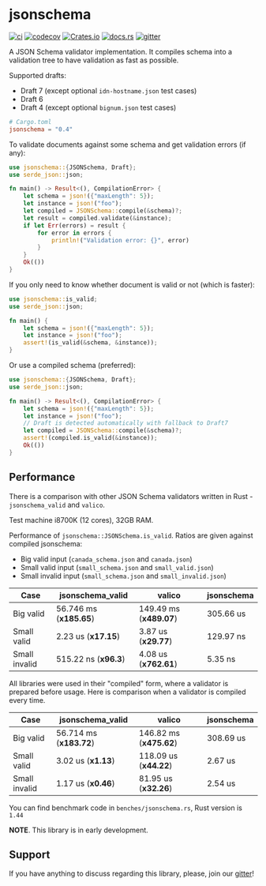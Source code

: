 # jsonschema

[![ci](https://github.com/Stranger6667/jsonschema-rs/workflows/ci/badge.svg)](https://github.com/Stranger6667/jsonschema-rs/actions)
[![codecov](https://codecov.io/gh/Stranger6667/jsonschema-rs/branch/master/graph/badge.svg)](https://codecov.io/gh/Stranger6667/jsonschema-rs)
[![Crates.io](https://img.shields.io/crates/v/jsonschema.svg)](https://crates.io/crates/jsonschema)
[![docs.rs](https://docs.rs/jsonschema/badge.svg?version=0.4.2)](https://docs.rs/jsonschema/0.4.2/jsonschema/)
[![gitter](https://img.shields.io/gitter/room/Stranger6667/jsonschema-rs.svg)](https://gitter.im/Stranger6667/jsonschema-rs)

A JSON Schema validator implementation. It compiles schema into a validation tree to have validation as fast as possible.

Supported drafts:

- Draft 7 (except optional `idn-hostname.json` test cases)
- Draft 6
- Draft 4 (except optional `bignum.json` test cases)

```toml
# Cargo.toml
jsonschema = "0.4"
```

To validate documents against some schema and get validation errors (if any):

```rust
use jsonschema::{JSONSchema, Draft};
use serde_json::json;

fn main() -> Result<(), CompilationError> {
    let schema = json!({"maxLength": 5});
    let instance = json!("foo");
    let compiled = JSONSchema::compile(&schema)?;
    let result = compiled.validate(&instance);
    if let Err(errors) = result {
        for error in errors {
            println!("Validation error: {}", error)
        }
    }
    Ok(())
}
```

If you only need to know whether document is valid or not (which is faster):

```rust
use jsonschema::is_valid;
use serde_json::json;

fn main() {
    let schema = json!({"maxLength": 5});
    let instance = json!("foo");
    assert!(is_valid(&schema, &instance));
}
```

Or use a compiled schema (preferred):

```rust
use jsonschema::{JSONSchema, Draft};
use serde_json::json;

fn main() -> Result<(), CompilationError> {
    let schema = json!({"maxLength": 5});
    let instance = json!("foo");
    // Draft is detected automatically with fallback to Draft7
    let compiled = JSONSchema::compile(&schema)?;
    assert!(compiled.is_valid(&instance));
    Ok(())
}
```

## Performance

There is a comparison with other JSON Schema validators written in Rust - `jsonschema_valid` and `valico`.

Test machine i8700K (12 cores), 32GB RAM.

Performance of `jsonschema::JSONSchema.is_valid`. Ratios are given against compiled jsonschema:

- Big valid input (`canada_schema.json` and `canada.json`)
- Small valid input (`small_schema.json` and `small_valid.json`)
- Small invalid input (`small_schema.json` and `small_invalid.json`)

| Case          | jsonschema_valid        | valico                  | jsonschema   |
| ------------- | ----------------------- | ----------------------- | ------------ |
| Big valid     | 56.746 ms (**x185.65**) | 149.49 ms (**x489.07**) | 305.66 us    |
| Small valid   | 2.23 us   (**x17.15**)  | 3.87 us   (**x29.77**)  | 129.97 ns    |
| Small invalid | 515.22 ns (**x96.3**)   | 4.08 us   (**x762.61**) | 5.35 ns      |

All libraries were used in their "compiled" form, where a validator is prepared before usage. Here is comparison when
a validator is compiled every time.

| Case          | jsonschema_valid        | valico                  | jsonschema  |
| ------------- | ----------------------- | ----------------------- | ----------- |
| Big valid     | 56.714 ms (**x183.72**) | 146.82 ms (**x475.62**) | 308.69 us   |
| Small valid   | 3.02 us   (**x1.13**)   | 118.09 us (**x44.22**)  | 2.67 us     |
| Small invalid | 1.17 us   (**x0.46**)   | 81.95 us  (**x32.26**)  | 2.54 us     |

You can find benchmark code in `benches/jsonschema.rs`, Rust version is `1.44`

**NOTE**. This library is in early development.

## Support

If you have anything to discuss regarding this library, please, join our [gitter](https://gitter.im/Stranger6667/jsonschema-rs)!
